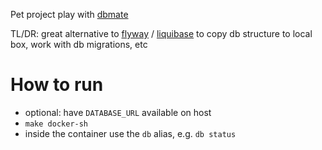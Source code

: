 Pet project play with [dbmate](https://github.com/amacneil/dbmate)

TL/DR: great alternative to [flyway](https://flywaydb.org/) / [liquibase](https://www.liquibase.org/) to copy db structure to local box, work with db migrations, etc

# How to run

- optional: have `DATABASE_URL` available on host
- `make docker-sh`
- inside the container use the `db` alias, e.g. `db status`